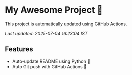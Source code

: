 # My Awesome Project 🚀

This project is automatically updated using GitHub Actions.

_Last updated: 2025-07-04 16:23:04 IST_

## Features
- Auto-update README using Python 🐍
- Auto Git push with GitHub Actions 🤖
